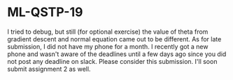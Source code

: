 # ML-QSTP-19
I tried to debug, but still (for optional exercise) the value of theta from gradient descent and normal equation came out to be different. As for late submission, I did not have my phone for a month. I recently got a new phone and wasn't aware of the deadlines until a few days ago since you did not post any deadline on slack. Please consider this submission. I'll soon submit assignment 2 as well.
